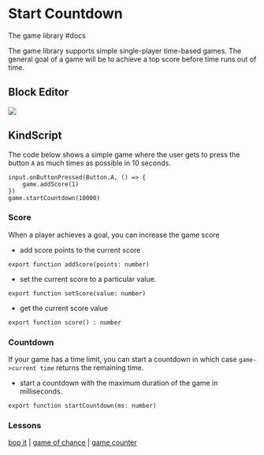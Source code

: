 # Start Countdown

The game library #docs

The game library supports simple single-player time-based games. The general goal of a game will be to achieve a top score before time runs out of time.

## Block Editor

![](/static/mb/game-library/start-countdown-0.png)

## KindScript

The code below shows a simple game where the user gets to press the button ``A`` as much times as possible in 10 seconds.

```
input.onButtonPressed(Button.A, () => {
    game.addScore(1)
})
game.startCountdown(10000)
```

### Score

When a player achieves a goal, you can increase the game score

* add score points to the current score

```
export function addScore(points: number)
```

* set the current score to a particular value.

```
export function setScore(value: number)
```

* get the current score value

```
export function score() : number
```

### Countdown

If your game has a time limit, you can start a countdown in which case `game->current time` returns the remaining time.

* start a countdown with the maximum duration of the game in milliseconds.

```
export function startCountdown(ms: number)
```

### Lessons

[bop it](/microbit/lessons/bop-it) | [game of chance](/microbit/lessons/game-of-chance) | [game counter](/microbit/lessons/game-counter)

